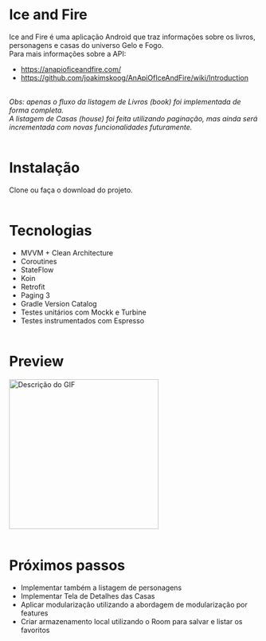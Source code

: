 # Ice and Fire
Ice and Fire é uma aplicação Android que traz informações sobre os livros, personagens e casas do universo Gelo e Fogo.
<br>
Para mais informações sobre a API: 
- https://anapioficeandfire.com/
- https://github.com/joakimskoog/AnApiOfIceAndFire/wiki/Introduction
<br>
<i>Obs: apenas o fluxo da listagem de Livros (book) foi implementada de forma completa.
<br>A listagem de Casas (house) foi feita utilizando paginação, mas ainda será incrementada com novas funcionalidades futuramente.</i>
<br>
<br>

# Instalação
Clone ou faça o download do projeto.
<br><br>

# Tecnologias
- MVVM + Clean Architecture
- Coroutines
- StateFlow
- Koin
- Retrofit
- Paging 3
- Gradle Version Catalog
- Testes unitários com Mockk e Turbine
- Testes instrumentados com Espresso
<br><br>

# Preview
<img src="https://github.com/user-attachments/assets/67d51744-bda0-4f25-a7fa-9bf45530b3c1" width="300" alt="Descrição do GIF">
<br><br>

# Próximos passos
- Implementar também a listagem de personagens
- Implementar Tela de Detalhes das Casas
- Aplicar modularização utilizando a abordagem de modularização por features
- Criar armazenamento local utilizando o Room para salvar e listar os favoritos
